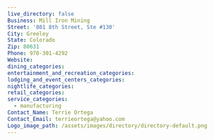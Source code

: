 ```yaml
---
live_directory: false
Business: Mill Iron Mining
Street: '801 8th Street, Ste #130'
City: Greeley
State: Colorado
Zip: 80631
Phone: 970-301-4292
Website:
dining_categories:
entertainment_and_recreation_categories:
lodging_and_event_centers_categories:
nightlife_categories:
retail_categories:
service_categories:
  - manufacturing
Contact_Name: Terrie Ortega
Contact_Email: terrieortega@yahoo.com
Logo_image_path: /assets/images/directory/directory-default.png
---
```


